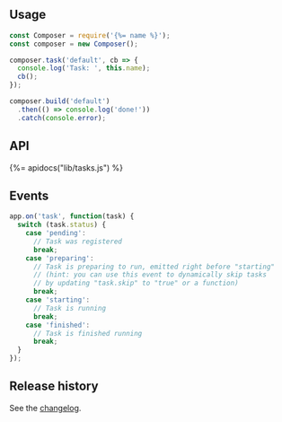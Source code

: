 ## Usage

```js
const Composer = require('{%= name %}');
const composer = new Composer();

composer.task('default', cb => {
  console.log('Task: ', this.name);
  cb();
});

composer.build('default')
  .then(() => console.log('done!'))
  .catch(console.error);
```

## API
{%= apidocs("lib/tasks.js") %}


## Events

```js
app.on('task', function(task) {
  switch (task.status) {
    case 'pending':
      // Task was registered
      break;
    case 'preparing':
      // Task is preparing to run, emitted right before "starting"
      // (hint: you can use this event to dynamically skip tasks
      // by updating "task.skip" to "true" or a function)
      break;
    case 'starting':
      // Task is running
      break;
    case 'finished':
      // Task is finished running
      break;
  }
});
```

## Release history

See the [changelog](./CHANGELOG.md).
